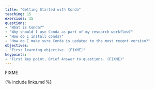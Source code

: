 ```yaml
---
title: "Getting Started with Conda"
teaching: 15
exercises: 15
questions:
- "What is Conda?"
- "Why should I use Conda as part of my research workflow?"
- "How do I install Conda?"
- "How do I make sure Conda is updated to the most recent version?"
objectives:
- "First learning objective. (FIXME)"
keypoints:
- "First key point. Brief Answer to questions. (FIXME)"
---
```

FIXME

{% include links.md %}

